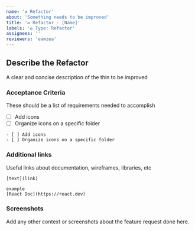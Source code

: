 ```yaml
---
name: '♻️ Refactor'
about: 'Something needs to be improved'
title: '♻️ Refactor - [Name]'
labels: '♻️ Type: Refactor'
assignees: ''
reviewers: 'eamzea'
---
```


## Describe the Refactor

A clear and concise description of the thin to be improved

### Acceptance Criteria

These should be a list of requirements needed to accomplish

- [ ] Add icons
- [ ] Organize icons on a specific folder

```
- [ ] Add icons
- [ ] Organize icons on a specific folder
```

### Additional links

Useful links about documentation, wireframes, libraries, etc

```
[text](link)

example
[React Doc](https://react.dev)
```

### Screenshots

Add any other context or screenshots about the feature request done here.
